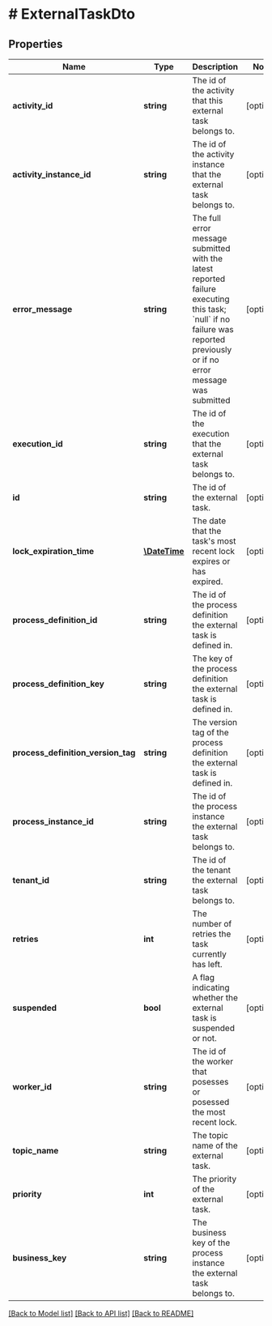 # # ExternalTaskDto

## Properties

Name | Type | Description | Notes
------------ | ------------- | ------------- | -------------
**activity_id** | **string** | The id of the activity that this external task belongs to. | [optional]
**activity_instance_id** | **string** | The id of the activity instance that the external task belongs to. | [optional]
**error_message** | **string** | The full error message submitted with the latest reported failure executing this task; &#x60;null&#x60; if no failure was reported previously or if no error message was submitted | [optional]
**execution_id** | **string** | The id of the execution that the external task belongs to. | [optional]
**id** | **string** | The id of the external task. | [optional]
**lock_expiration_time** | [**\DateTime**](\DateTime.md) | The date that the task&#39;s most recent lock expires or has expired. | [optional]
**process_definition_id** | **string** | The id of the process definition the external task is defined in. | [optional]
**process_definition_key** | **string** | The key of the process definition the external task is defined in. | [optional]
**process_definition_version_tag** | **string** | The version tag of the process definition the external task is defined in. | [optional]
**process_instance_id** | **string** | The id of the process instance the external task belongs to. | [optional]
**tenant_id** | **string** | The id of the tenant the external task belongs to. | [optional]
**retries** | **int** | The number of retries the task currently has left. | [optional]
**suspended** | **bool** | A flag indicating whether the external task is suspended or not. | [optional]
**worker_id** | **string** | The id of the worker that posesses or posessed the most recent lock. | [optional]
**topic_name** | **string** | The topic name of the external task. | [optional]
**priority** | **int** | The priority of the external task. | [optional]
**business_key** | **string** | The business key of the process instance the external task belongs to. | [optional]

[[Back to Model list]](../../README.md#models) [[Back to API list]](../../README.md#endpoints) [[Back to README]](../../README.md)
